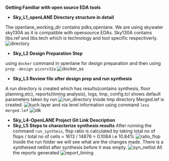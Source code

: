 **Getting Familiar with open source EDA tools**

- **Sky_L1_openLANE Directory structure in detail**

The openlane_working_dir contains pdks,openlane. We are using skywater sky130A as it is compatible with opensource EDAs. Sky130A contains libs.ref and libs.tech which is technology and tool specific respectiverly.
![directory](https://github.com/user-attachments/assets/283380a6-47a5-4fbe-9dd2-3143228c16dc)

- **Sky_L2 Design Preparation Step**

using `docker` command in openlane for design preparation and then using  
`prep -design picorv32a`
![docker_ss](https://github.com/user-attachments/assets/40c58089-4978-4ee5-a98d-f6defbeed5bb)

- **Sky_L3 Review file after design prep and run synthesis**

A run directory is created which has results(contains synthesis, floor planning,etc), reports(timing analysis), logs, tmp, config.tcl shows default parameters taken by run
![run_directory](https://github.com/user-attachments/assets/98ed03c4-c941-40f4-b511-1c0acd4d89f3)
Inisde tmp directory Merged.lef is created.
![kuch](https://github.com/user-attachments/assets/93e16d93-0591-425a-b1ea-222d0fd3e9db)
layer and via level information using command `less merged.lef`
![idk](https://github.com/user-attachments/assets/7eeb5505-6602-4d8b-8ebf-a2bda8c3b3e1)

- **Sky_L4-OpenLANE Project Git Link Description**
- **Sky_L5 Steps to characterize synthesis results**
  After running the command `run_syntheis`, flop ratio is calculated by taking total no of flops / total no of cells = 1613 / 14876 = 0.1084 i.e 10.84%
  ![ratio_flop](https://github.com/user-attachments/assets/297b1b57-cbbc-4e53-a775-ca8ed02596f8)
  Inside the run folder we will see what are the changes made. There is a syntheised netlist after synthesis before it was empty.
  ![syn_netlist](https://github.com/user-attachments/assets/0377e243-34d8-4705-b98f-e52c483c898c)
  All the reports generated
  ![report_timing](https://github.com/user-attachments/assets/5560504b-f629-4e09-b3c9-3a46f9fd10e8)




